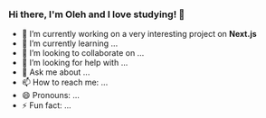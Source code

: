 ### Hi there, I'm Oleh and I love studying! 👋

- 🔭 I’m currently working on a very interesting project on **Next.js**
- 🌱 I’m currently learning ...
- 👯 I’m looking to collaborate on ...
- 🤔 I’m looking for help with ...
- 💬 Ask me about ...
- 📫 How to reach me: ...
- 😄 Pronouns: ...
- ⚡ Fun fact: ...

